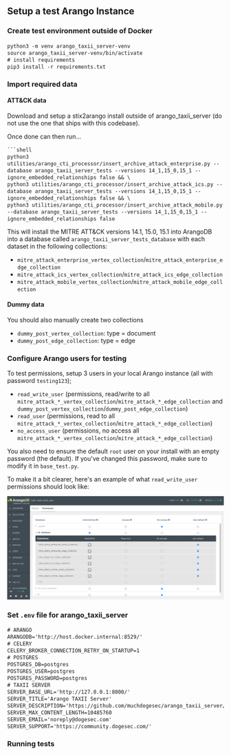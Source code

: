 ## Setup a test Arango Instance

### Create test environment outside of Docker

```shell
python3 -m venv arango_taxii_server-venv
source arango_taxii_server-venv/bin/activate
# install requirements
pip3 install -r requirements.txt
```

### Import required data

#### ATT&CK data

Download and setup a stix2arango install outside of arango_taxii_server (do not use the one that ships with this codebase).

Once done can then run...

```shell
```shell
python3 utilities/arango_cti_processor/insert_archive_attack_enterprise.py --database arango_taxii_server_tests --versions 14_1,15_0,15_1 --ignore_embedded_relationships false && \
python3 utilities/arango_cti_processor/insert_archive_attack_ics.py --database arango_taxii_server_tests --versions 14_1,15_0,15_1 --ignore_embedded_relationships false && \
python3 utilities/arango_cti_processor/insert_archive_attack_mobile.py --database arango_taxii_server_tests --versions 14_1,15_0,15_1 --ignore_embedded_relationships false
```

This will install the MITRE ATT&CK versions 14.1, 15.0, 15.1 into ArangoDB into a database called `arango_taxii_server_tests_database` with each dataset in the following collections:

* `mitre_attack_enterprise_vertex_collection`/`mitre_attack_enterprise_edge_collection`
* `mitre_attack_ics_vertex_collection`/`mitre_attack_ics_edge_collection`
* `mitre_attack_mobile_vertex_collection`/`mitre_attack_mobile_edge_collection`

#### Dummy data

You should also manually create two collections

* `dummy_post_vertex_collection`: type = document
* `dummy_post_edge_collection`: type = edge

### Configure Arango users for testing

To test permissions, setup 3 users in your local Arango instance (all with password `testing123`);

* `read_write_user` (permissions, read/write to all `mitre_attack_*_vertex_collection`/`mitre_attack_*_edge_collection` and `dummy_post_vertex_collection`/`dummy_post_edge_collection`)
* `read_user` (permissions, read to all `mitre_attack_*_vertex_collection`/`mitre_attack_*_edge_collection`)
* `no_access_user` (permissions, no access all `mitre_attack_*_vertex_collection`/`mitre_attack_*_edge_collection`)

You also need to ensure the default `root` user on your install with an empty password (the default). If you've changed this password, make sure to modify it in `base_test.py`.

To make it a bit clearer, here's an example of what `read_write_user` permissions should look like:

![](example_permissions.png)

### Set `.env` file for arango_taxii_server

```
# ARANGO
ARANGODB='http://host.docker.internal:8529/'
# CELERY
CELERY_BROKER_CONNECTION_RETRY_ON_STARTUP=1
# POSTGRES
POSTGRES_DB=postgres
POSTGRES_USER=postgres
POSTGRES_PASSWORD=postgres
# TAXII SERVER
SERVER_BASE_URL='http://127.0.0.1:8000/'
SERVER_TITLE='Arango TAXII Server'
SERVER_DESCRIPTION='https://github.com/muchdogesec/arango_taxii_server/'
SERVER_MAX_CONTENT_LENGTH=10485760
SERVER_EMAIL='noreply@dogesec.com'
SERVER_SUPPORT='https://community.dogesec.com/'
```

### Running tests